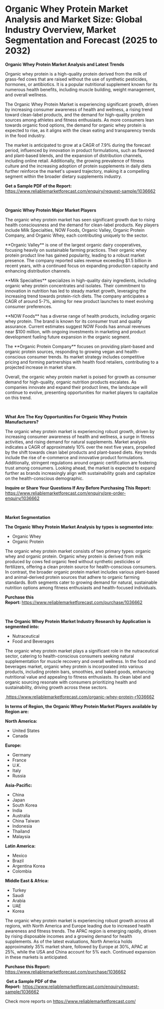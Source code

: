 <p><h1>Organic Whey Protein Market Analysis and Market Size: Global Industry Overview, Market Segmentation and Forecast (2025 to 2032)</h1></p><p><strong>Organic Whey Protein Market Analysis and Latest Trends</strong></p>
<p><p>Organic whey protein is a high-quality protein derived from the milk of grass-fed cows that are raised without the use of synthetic pesticides, hormones, or antibiotics. It is a popular nutritional supplement known for its numerous health benefits, including muscle building, weight management, and overall wellness. </p><p>The Organic Whey Protein Market is experiencing significant growth, driven by increasing consumer awareness of health and wellness, a rising trend toward clean-label products, and the demand for high-quality protein sources among athletes and fitness enthusiasts. As more consumers lean towards organic food options, the demand for organic whey protein is expected to rise, as it aligns with the clean eating and transparency trends in the food industry. </p><p>The market is anticipated to grow at a CAGR of 7.9% during the forecast period, influenced by innovation in product formulations, such as flavored and plant-based blends, and the expansion of distribution channels, including online retail. Additionally, the growing prevalence of fitness culture and the increasing adoption of protein supplements in daily diets further reinforce the market's upward trajectory, making it a compelling segment within the broader dietary supplements industry.</p></p>
<p><strong>Get a Sample PDF of the Report:&nbsp;</strong> <a href="https://www.reliablemarketforecast.com/enquiry/request-sample/1036662?utm_campaign=2485&utm_medium=2&utm_source=Github&utm_content=ia&utm_term=15022025&utm_id=organic-whey-protein">https://www.reliablemarketforecast.com/enquiry/request-sample/1036662</a></p>
<p>&nbsp;</p>
<p><strong>Organic Whey Protein Major Market Players</strong></p>
<p><p>The organic whey protein market has seen significant growth due to rising health consciousness and the demand for clean-label products. Key players include Milk Specialties, NOW Foods, Organic Valley, Organic Protein Company, and Organic Whey, each contributing uniquely to the sector.</p><p>**Organic Valley** is one of the largest organic dairy cooperatives, focusing heavily on sustainable farming practices. Their organic whey protein product line has gained popularity, leading to a robust market presence. The company reported sales revenue exceeding $1.5 billion in recent years, with a continued focus on expanding production capacity and enhancing distribution channels.</p><p>**Milk Specialties** specializes in high-quality dairy ingredients, including organic whey protein concentrates and isolates. Their commitment to innovation in nutrition has led to steady market growth, leveraging the increasing trend towards protein-rich diets. The company anticipates a CAGR of around 5-7%, aiming for new product launches to meet evolving consumer preferences.</p><p>**NOW Foods** has a diverse range of health products, including organic whey protein. The brand is known for its consumer trust and quality assurance. Current estimates suggest NOW Foods has annual revenues near $100 million, with ongoing investments in marketing and product development fueling future expansion in the organic segment.</p><p>The **Organic Protein Company** focuses on providing plant-based and organic protein sources, responding to growing vegan and health-conscious consumer trends. Its market strategy includes competitive pricing and forming partnerships with health food retailers, contributing to a projected increase in market share.</p><p>Overall, the organic whey protein market is poised for growth as consumer demand for high-quality, organic nutrition products escalates. As companies innovate and expand their product lines, the landscape will continue to evolve, presenting opportunities for market players to capitalize on this trend.</p></p>
<p>&nbsp;</p>
<p><strong>What Are The Key Opportunities For Organic Whey Protein Manufacturers?</strong></p>
<p><p>The organic whey protein market is experiencing robust growth, driven by increasing consumer awareness of health and wellness, a surge in fitness activities, and rising demand for natural supplements. Market analysis indicates a CAGR of approximately 10% over the next five years, propelled by the shift towards clean label products and plant-based diets. Key trends include the rise of e-commerce and innovative product formulations. Additionally, stringent regulations around organic certification are fostering trust among consumers. Looking ahead, the market is expected to expand further as brands increasingly align with sustainability goals and capitalize on the health-conscious demographic.</p></p>
<p><strong>Inquire or Share Your Questions If Any Before Purchasing This Report:</strong> <a href="https://www.reliablemarketforecast.com/enquiry/pre-order-enquiry/1036662?utm_campaign=2485&utm_medium=2&utm_source=Github&utm_content=ia&utm_term=15022025&utm_id=organic-whey-protein">https://www.reliablemarketforecast.com/enquiry/pre-order-enquiry/1036662</a></p>
<p>&nbsp;</p>
<p><strong>Market Segmentation</strong></p>
<p><strong>The Organic Whey Protein Market Analysis by types is segmented into:</strong></p>
<p><ul><li>Organic Whey</li><li>Organic Protein</li></ul></p>
<p><p>The organic whey protein market consists of two primary types: organic whey and organic protein. Organic whey protein is derived from milk produced by cows fed organic feed without synthetic pesticides or fertilizers, offering a clean protein source for health-conscious consumers. In contrast, the broader organic protein market includes various plant-based and animal-derived protein sources that adhere to organic farming standards. Both segments cater to growing demand for natural, sustainable nutrition options among fitness enthusiasts and health-focused individuals.</p></p>
<p><strong>Purchase this Report:&nbsp;</strong><a href="https://www.reliablemarketforecast.com/purchase/1036662?utm_campaign=2485&utm_medium=2&utm_source=Github&utm_content=ia&utm_term=15022025&utm_id=organic-whey-protein">https://www.reliablemarketforecast.com/purchase/1036662</a></p>
<p>&nbsp;</p>
<p><strong>The Organic Whey Protein Market Industry Research by Application is segmented into:</strong></p>
<p><ul><li>Nutraceutical</li><li>Food and Beverages</li></ul></p>
<p><p>The organic whey protein market plays a significant role in the nutraceutical sector, catering to health-conscious consumers seeking natural supplementation for muscle recovery and overall wellness. In the food and beverages market, organic whey protein is incorporated into various products, including protein bars, smoothies, and baked goods, enhancing nutritional value and appealing to fitness enthusiasts. Its clean label and organic sourcing resonate with consumers prioritizing health and sustainability, driving growth across these sectors.</p></p>
<p><a href="https://www.reliablemarketforecast.com/organic-whey-protein-r1036662?utm_campaign=2485&utm_medium=2&utm_source=Github&utm_content=ia&utm_term=15022025&utm_id=organic-whey-protein">&nbsp;https://www.reliablemarketforecast.com/organic-whey-protein-r1036662</a></p>
<p><strong>In terms of Region, the Organic Whey Protein Market Players available by Region are:</strong></p>
<p>
    <p> <strong> North America: </strong>
        <ul>
            <li>United States</li>
            <li>Canada</li>
        </ul>
        </p> 
    <p> <strong> Europe: </strong>
        <ul>
            <li>Germany</li>
            <li>France</li>
            <li>U.K.</li>
            <li>Italy</li>
            <li>Russia</li>
        </ul>
        </p> 
    <p> <strong> Asia-Pacific: </strong>
        <ul>
            <li>China</li>
            <li>Japan</li>
            <li>South Korea</li>
            <li>India</li>
            <li>Australia</li>
            <li>China Taiwan</li>
            <li>Indonesia</li>
            <li>Thailand</li>
            <li>Malaysia</li>
        </ul>
        </p> 
    <p> <strong> Latin America: </strong>
        <ul>
            <li>Mexico</li>
            <li>Brazil</li>
            <li>Argentina Korea</li>
            <li>Colombia</li>
        </ul>
        </p> 
    <p> <strong> Middle East & Africa: </strong>
        <ul>
            <li>Turkey</li>
            <li>Saudi</li>
            <li>Arabia</li>
            <li>UAE</li>
            <li>Korea</li>
        </ul>
    </p>
    </p>
<p><p>The organic whey protein market is experiencing robust growth across all regions, with North America and Europe leading due to increased health awareness and fitness trends. The APAC region is emerging rapidly, driven by rising disposable incomes and a growing demand for health supplements. As of the latest evaluations, North America holds approximately 35% market share, followed by Europe at 30%, APAC at 25%, while the USA and China account for 5% each. Continued expansion in these markets is anticipated.</p></p>
<p><strong>Purchase this Report: </strong><a href="https://www.reliablemarketforecast.com/purchase/1036662?utm_campaign=2485&utm_medium=2&utm_source=Github&utm_content=ia&utm_term=15022025&utm_id=organic-whey-protein">https://www.reliablemarketforecast.com/purchase/1036662</a></p>
<p>&nbsp;<strong>Get a Sample PDF of the Report:&nbsp;&nbsp;</strong><a href="https://www.reliablemarketforecast.com/enquiry/request-sample/1036662?utm_campaign=2485&utm_medium=2&utm_source=Github&utm_content=ia&utm_term=15022025&utm_id=organic-whey-protein">https://www.reliablemarketforecast.com/enquiry/request-sample/1036662</a></p>
<p><strong></strong></p>
<p>Check more reports on <a href="https://www.reliablemarketforecast.com/?utm_campaign=2485&utm_medium=2&utm_source=Github&utm_content=ia&utm_term=15022025&utm_id=organic-whey-protein">https://www.reliablemarketforecast.com/</a></p>